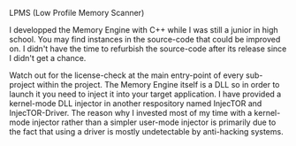 LPMS (Low Profile Memory Scanner)

  I developped the Memory Engine with C++ while I was still a junior in high school. You may find instances in the source-code 
that could be improved on. I didn't have the time to refurbish the source-code after its release since I didn't get a chance.

  Watch out for the license-check at the main entry-point of every sub-project within the project. The Memory Engine itself is 
a DLL so in order to launch it you need to inject it into your target application. I have provided a kernel-mode DLL injector in another respository named InjecTOR and InjecTOR-Driver. The reason why I invested most of my time with a kernel-mode injector rather than a simpler user-mode injector is primarily due to the fact that using a driver is mostly undetectable by anti-hacking systems.
